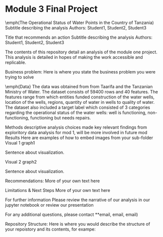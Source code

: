 
# Module 3 Final Project

\emph(The Operational Status of Water Points in the Country of Tanzania)
Subtitle describing the analysis
Authors: Student1, Student2, Student3

Title that recommends an action
Subtitle describing the analysis
Authors: Student1, Student2, Student3

The contents of this repository detail an analysis of the module one project. This analysis is detailed in hopes of making the work accessible and replicable.

Business problem:
Here is where you state the business problem you were trying to solve

\emph{Data}
The data was obtained from from Taarifa and the Tanzanian Ministry of Water.  The dataset consists of 59400 rows and 40 features.  The features range from which entities funded construction of the water wells, location of the wells, regions, quantity of water in wells to quality of water.  The dataset also included a target label which consisted of 3 categories regarding the operational status of the water wells: well is functioning, non-functioning, functioning but needs repairs.  


Methods
descriptive analysis
choices made
key relevant findings from exploritory data analysis for mod 1, will be more involved in future mod
Results
Here are examples of how to embed images from your sub-folder
Visual 1
graph1

Sentence about visualization.

Visual 2
graph2

Sentence about visualization.

Recommendations:
More of your own text here

Limitations & Next Steps
More of your own text here

For further information
Please review the narrative of our analysis in our jupyter notebook or review our presentation

For any additional questions, please contact **email, email, email)

Repository Structure:
Here is where you would describe the structure of your repoistory and its contents, for exampe:


